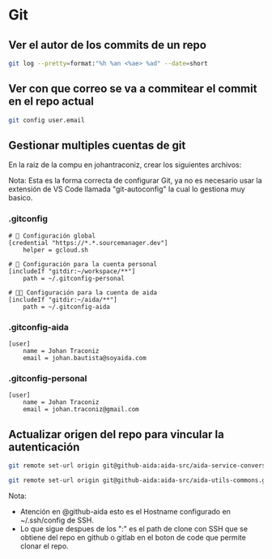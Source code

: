 # Git

## Ver el autor de los commits de un repo

```bash
git log --pretty=format:"%h %an <%ae> %ad" --date=short
```

## Ver con que correo se va a commitear el commit en el repo actual

```bash
git config user.email
```

## Gestionar multiples cuentas de git

En la raiz de la compu en johantraconiz, crear los siguientes archivos:

Nota: Esta es la forma correcta de configurar Git, ya no es necesario usar la extensión de VS Code llamada "git-autoconfig" la cual lo gestiona muy basico.

### .gitconfig

```text
# 🔐 Configuración global
[credential "https://*.*.sourcemanager.dev"]
    helper = gcloud.sh

# 👤 Configuración para la cuenta personal
[includeIf "gitdir:~/workspace/**"]
    path = ~/.gitconfig-personal

# 👨‍💻 Configuración para la cuenta de aida
[includeIf "gitdir:~/aida/**"]
    path = ~/.gitconfig-aida
```

### .gitconfig-aida

```text
[user]
    name = Johan Traconiz
    email = johan.bautista@soyaida.com
```

### .gitconfig-personal

```text
[user]
    name = Johan Traconiz
    email = johan.traconiz@gmail.com
```

## Actualizar origen del repo para vincular la autenticación

```bash
git remote set-url origin git@github-aida:aida-src/aida-service-conversations.git
```

```bash
git remote set-url origin git@github-aida:aida-src/aida-utils-commons.git
```

Nota:

* Atención en @github-aida esto es el Hostname configurado en ~/.ssh/config de SSH.
* Lo que sigue despues de los ":" es el path de clone con SSH que se obtiene del repo en github o gitlab en el boton de code que permite clonar el repo.
